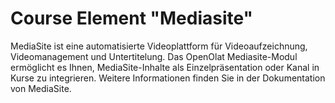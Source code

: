 # Course Element "Mediasite"

MediaSite ist eine automatisierte Videoplattform für Videoaufzeichnung, Videomanagement und Untertitelung. Das OpenOlat Mediasite-Modul ermöglicht es Ihnen, MediaSite-Inhalte als Einzelpräsentation oder Kanal in Kurse zu integrieren. Weitere Informationen finden Sie in der Dokumentation von MediaSite.